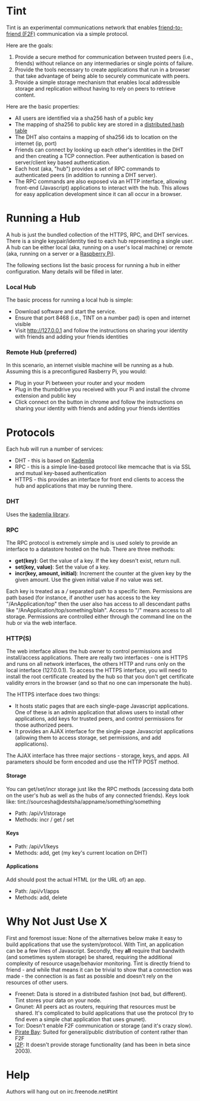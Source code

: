 # Tint
Tint is an experimental communications network that enables [friend-to-friend (F2F)](http://en.wikipedia.org/wiki/Friend-to-friend) communication via a simple protocol.

Here are the goals:
 1. Provide a secure method for communication between trusted peers (i.e., friends) without reliance on any intermediaries or single points of failure.
 1. Provide the tools necessary to create applications that run in a browser that take advantage of being able to securely communicate with peers.
 1. Provide a simple storage mechanism that enables local addressible storage and replication without having to rely on peers to retrieve content.

Here are the basic properties:
 * All users are identified via a sha256 hash of a public key
 * The mapping of sha256 to public key are stored in a [distributed hash table](http://en.wikipedia.org/wiki/Distributed_hash_table)
 * The DHT also contains a mapping of sha256 ids to location on the internet (ip, port)
 * Friends can connect by looking up each other's identities in the DHT and then creating a TCP connection.  Peer authentication is based on server/client key based authentication.
 * Each host (aka, "hub") provides a set of RPC commands to authenticated peers (in addition to running a DHT server).
 * The RPC commands are also exposed via an HTTP interface, allowing front-end (Javascript) applications to interact with the hub.  This allows for easy application development since it can all occur in a browser.

# Running a Hub
A hub is just the bundled collection of the HTTPS, RPC, and DHT services.  There is a single keypair/identity tied to each hub representing a single user.  A hub can be either local (aka, running on a user's local machine) or remote (aka, running on a server or a [Raspberry Pi](http://www.raspberrypi.org/)).

The following sections list the basic process for running a hub in either configuration.  Many details will be filled in later.

### Local Hub
The basic process for running a local hub is simple:
* Download software and start the service.
* Ensure that port 8468 (i.e., TINT on a number pad) is open and internet visible
* Visit http://127.0.0.1 and follow the instructions on sharing your identity with friends and adding your friends identities


### Remote Hub (preferred)
In this scenario, an internet visible machine will be running as a hub.  Assuming this is a preconfigured Rasberry Pi, you would:
* Plug in your Pi between your router and your modem
* Plug in the thumbdrive you received with your Pi and install the chrome extension and public key
* Click connect on the button in chrome and follow the instructions on sharing your identity with friends and adding your friends identities


# Protocols
Each hub will run a number of services:
* DHT - this is based on [Kademlia](http://en.wikipedia.org/wiki/Kademlia)
* RPC - this is a simple line-based protocol like memcache that is via SSL and mutual key-based authentication
* HTTPS - this provides an interface for front end clients to access the hub and applications that may be running there.

### DHT
Uses the [kademlia library](https://github.com/bmuller/kademlia).

### RPC
The RPC protocol is extremely simple and is used solely to provide an interface to a datastore hosted on the hub.  There are three methods:

* **get(key)**: Get the value of a key.  If the key doesn't exist, return null.
* **set(key, value)**: Set the value of a key.
* **incr(key, amount, initial)**: Increment the counter at the given key by the given amount.  Use the given initial value if no value was set.

Each key is treated as a */* separated path to a specific item.  Permissions are path based (for instance, if another user has access to the key "/AnApplication/top" then the user also has access to all descendant paths like "/AnApplication/top/something/blah".  Access to "/" means access to all storage.  Permissions are controlled either through the command line on the hub or via the web interface.

### HTTP(S)
The web interface allows the hub owner to control permissions and install/access applications.  There are really two interfaces - one is HTTPS and runs on all network interfaces, the others HTTP and runs only on the local interface (127.0.0.1).  To access the HTTPS interface, you will need to install the root certificate created by the hub so that you don't get certificate validity errors in the browser (and so that no one can impersonate the hub).

The HTTPS interface does two things:
* It hosts static pages that are each single-page Javascript applications.  One of these is an admin application that allows users to install other applications, add keys for trusted peers, and control permissions for those authorized peers.
* It provides an AJAX interface for the single-page Javascript applications (allowing them to access storage, set permissions, and add applications).

The AJAX interface has three major sections - storage, keys, and apps.  All parameters should be form encoded and use the HTTP POST method.

#### Storage
You can get/set/incr storage just like the RPC methods (accessing data both on the user's hub as well as the hubs of any connected friends).  Keys look like:
tint://sourcesha@destsha/appname/something/something

* Path: /api/v1/storage
* Methods: incr / get / set

#### Keys

* Path: /api/v1/keys
* Methods: add, get (my key's current location on DHT)

#### Applications
Add should post the actual HTML (or the URL of) an app.

* Path: /api/v1/apps
* Methods: add, delete

# Why Not Just Use X
First and foremost issue: None of the alternatives below make it easy to build applications that use the system/protocol.  With Tint, an application can be a few lines of Javascript.  Secondly, they **all** require that bandwith (and sometimes system storage) be shared, requiring the additional complexity of resource usage/behavior monitoring.  Tint is directly friend to friend - and while that means it can be trivial to show that a connection was made - the connection is as fast as possible and doesn't rely on the resources of other users.

* Freenet: Data is stored in a distributed fashion (not bad, but different).  Tint stores your data on your node.
* Gnunet: All peers act as routers, requiring that resources must be shared.  It's complicated to build applications that use the protocol (try to find even a simple chat application that uses gnunet).
* Tor: Doesn't enable F2F communication or storage (and it's crazy slow).
* [Pirate Bay](http://torrentfreak.com/how-the-pirate-bay-plans-to-beat-censorship-for-good-140105/): Suited for general/public distribution of content rather than F2F
* [I2P](http://en.wikipedia.org/wiki/I2P): It doesn't provide storage functionality (and has been in beta since 2003).

# Help
Authors will hang out on irc.freenode.net#tint